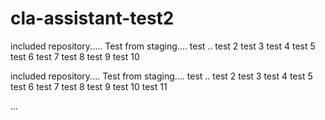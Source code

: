 # cla-assistant-test2
included repository..... Test from staging.... test .. test 2 test 3 test 4 test 5 test 6 test 7 test 8 test 9 test 10

included repository.... Test from staging.... test .. test 2 test 3 test 4 test 5 test 6 test 7 test 8 test 9 test 10 test 11

...
